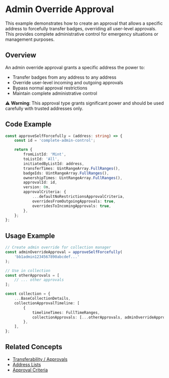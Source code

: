 # Admin Override Approval

This example demonstrates how to create an approval that allows a specific address to forcefully transfer badges, overriding all user-level approvals. This provides complete administrative control for emergency situations or management purposes.

## Overview

An admin override approval grants a specific address the power to:

-   Transfer badges from any address to any address
-   Override user-level incoming and outgoing approvals
-   Bypass normal approval restrictions
-   Maintain complete administrative control

⚠️ **Warning**: This approval type grants significant power and should be used carefully with trusted addresses only.

## Code Example

```typescript
const approveSelfForcefully = (address: string) => {
    const id = 'complete-admin-control';

    return {
        fromListId: 'Mint',
        toListId: 'All',
        initiatedByListId: address,
        transferTimes: UintRangeArray.FullRanges(),
        badgeIds: UintRangeArray.FullRanges(),
        ownershipTimes: UintRangeArray.FullRanges(),
        approvalId: id,
        version: 0n,
        approvalCriteria: {
            ...defaultNoRestrictionsApprovalCriteria,
            overridesFromOutgoingApprovals: true,
            overridesToIncomingApprovals: true,
        },
    };
};
```

## Usage Example

```typescript
// Create admin override for collection manager
const adminOverrideApproval = approveSelfForcefully(
    'bb1admin1234567890abcdef...'
);

// Use in collection
const otherApprovals = [
    // ... other approvals
];

const collection = {
    ...BaseCollectionDetails,
    collectionApprovalTimeline: [
        {
            timelineTimes: FullTimeRanges,
            collectionApprovals: [...otherApprovals, adminOverrideApproval],
        },
    ],
};
```

## Related Concepts

-   [Transferability / Approvals](../../concepts/transferability-approvals.md)
-   [Address Lists](../../concepts/address-lists.md)
-   [Approval Criteria](../../concepts/approval-criteria/)
